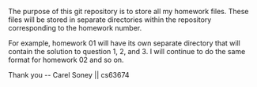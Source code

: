 
The purpose of this git repository is to store all my homework files. These
files will be stored in separate directories within the repository 
corresponding to the homework number. 

For example, homework 01 will have its own separate directory that will
contain the solution to question 1, 2, and 3. I will continue to do the same
format for homework 02 and so on. 

Thank you -- Carel Soney || cs63674

